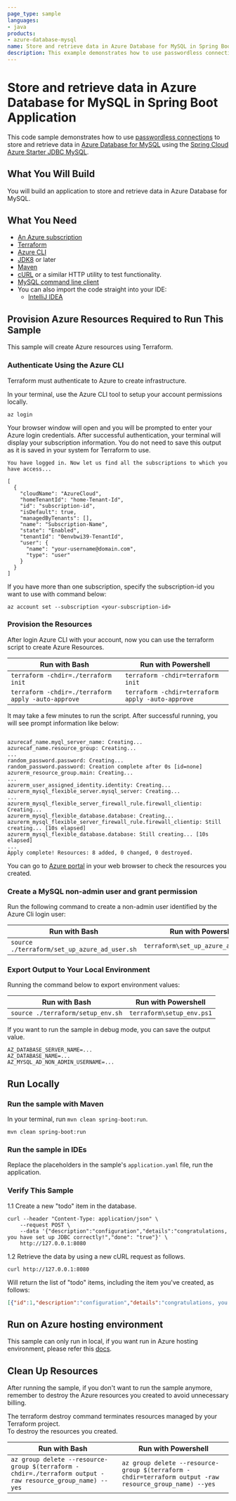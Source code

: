 ```yaml
---
page_type: sample
languages:
- java
products:
- azure-database-mysql
name: Store and retrieve data in Azure Database for MySQL in Spring Boot Application
description: This example demonstrates how to use passwordless connections to store and retrieve data in Azure Database for MySQL in a Spring Boot application.
---
```


# Store and retrieve data in Azure Database for MySQL in Spring Boot Application

This code sample demonstrates how to use [passwordless connections](https://learn.microsoft.com/azure/developer/intro/passwordless-overview) to store and retrieve data in [Azure Database for MySQL](https://azure.microsoft.com/products/mysql/) using the [Spring Cloud Azure Starter JDBC MySQL](https://learn.microsoft.com/azure/developer/java/spring-framework/spring-cloud-azure?tabs=maven#mysql-support).

## What You Will Build

You will build an application to store and retrieve data in Azure Database for MySQL.

## What You Need

- [An Azure subscription](https://azure.microsoft.com/free/)
- [Terraform](https://www.terraform.io/)
- [Azure CLI](https://docs.microsoft.com/cli/azure/install-azure-cli)
- [JDK8](https://www.oracle.com/java/technologies/downloads/) or later
- [Maven](https://maven.apache.org/)
- [cURL](https://curl.se/) or a similar HTTP utility to test functionality.
- [MySQL command line client](https://dev.mysql.com/downloads/shell/)
- You can also import the code straight into your IDE:
    - [IntelliJ IDEA](https://www.jetbrains.com/idea/download)

## Provision Azure Resources Required to Run This Sample
This sample will create Azure resources using Terraform. 

### Authenticate Using the Azure CLI
Terraform must authenticate to Azure to create infrastructure.

In your terminal, use the Azure CLI tool to setup your account permissions locally.

```shell
az login
```

Your browser window will open and you will be prompted to enter your Azure login credentials. After successful authentication, your terminal will display your subscription information. You do not need to save this output as it is saved in your system for Terraform to use.

```shell
You have logged in. Now let us find all the subscriptions to which you have access...

[
  {
    "cloudName": "AzureCloud",
    "homeTenantId": "home-Tenant-Id",
    "id": "subscription-id",
    "isDefault": true,
    "managedByTenants": [],
    "name": "Subscription-Name",
    "state": "Enabled",
    "tenantId": "0envbwi39-TenantId",
    "user": {
      "name": "your-username@domain.com",
      "type": "user"
    }
  }
]
```

If you have more than one subscription, specify the subscription-id you want to use with command below:
```shell
az account set --subscription <your-subscription-id>
```

### Provision the Resources

After login Azure CLI with your account, now you can use the terraform script to create Azure Resources.

| Run with Bash                                      |  Run with Powershell                              |
|----------------------------------------------------|---------------------------------------------------|
| `terraform -chdir=./terraform init`                |  `terraform -chdir=terraform init`                |
| `terraform -chdir=./terraform apply -auto-approve` |  `terraform -chdir=terraform apply -auto-approve` |

It may take a few minutes to run the script. After successful running, you will see prompt information like below:

```shell

azurecaf_name.myql_server_name: Creating...
azurecaf_name.resource_group: Creating...
...
random_password.password: Creating...
random_password.password: Creation complete after 0s [id=none]
azurerm_resource_group.main: Creating...
...
azurerm_user_assigned_identity.identity: Creating...
azurerm_mysql_flexible_server.mysql_server: Creating...
...
azurerm_mysql_flexible_server_firewall_rule.firewall_clientip: Creating...
azurerm_mysql_flexible_database.database: Creating...
azurerm_mysql_flexible_server_firewall_rule.firewall_clientip: Still creating... [10s elapsed]
azurerm_mysql_flexible_database.database: Still creating... [10s elapsed]
...
Apply complete! Resources: 8 added, 0 changed, 0 destroyed.

```

You can go to [Azure portal](https://ms.portal.azure.com/) in your web browser to check the resources you created.

### Create a MySQL non-admin user and grant permission

Run the following command to create a non-admin user identified by the Azure Cli login user:

| Run with Bash                                | Run with Powershell                  |
|----------------------------------------------|--------------------------------------|
| `source ./terraform/set_up_azure_ad_user.sh` | `terraform\set_up_azure_ad_user.ps1` |

### Export Output to Your Local Environment
Running the command below to export environment values:

| Run with Bash                     | Run with Powershell       |
|-----------------------------------|---------------------------|
| `source ./terraform/setup_env.sh` | `terraform\setup_env.ps1` |

If you want to run the sample in debug mode, you can save the output value.

```shell
AZ_DATABASE_SERVER_NAME=...
AZ_DATABASE_NAME=...
AZ_MYSQL_AD_NON_ADMIN_USERNAME=...

```

## Run Locally

### Run the sample with Maven

In your terminal, run `mvn clean spring-boot:run`.

```shell
mvn clean spring-boot:run
```

### Run the sample in IDEs

Replace the placeholders in the sample's `application.yaml` file, run the application.

### Verify This Sample 

1.1 Create a new "todo" item in the database.

```shell
curl --header "Content-Type: application/json" \
    --request POST \
    --data '{"description":"configuration","details":"congratulations, you have set up JDBC correctly!","done": "true"}' \
    http://127.0.0.1:8080
```

1.2 Retrieve the data by using a new cURL request as follows.  

```shell
curl http://127.0.0.1:8080
```

Will return the list of "todo" items, including the item you've created, as follows: 

```json
[{"id":1,"description":"configuration","details":"congratulations, you have set up correctly!","done":true}]
```

## Run on Azure hosting environment

This sample can only run in local, if you want run in Azure hosting environment, please refer this [docs](https://learn.microsoft.com/azure/developer/java/spring-framework/migrate-mysql-to-passwordless-connection?tabs=sign-in-azure-cli%2Cjava%2Capp-service#4-configure-the-azure-hosting-environment).

## Clean Up Resources
After running the sample, if you don't want to run the sample anymore, remember to destroy the Azure resources you created to avoid unnecessary billing.

The terraform destroy command terminates resources managed by your Terraform project.   
To destroy the resources you created.

| Run with Bash                                                                                            | Run with Powershell                                                                                    |
|----------------------------------------------------------------------------------------------------------|--------------------------------------------------------------------------------------------------------|
| `az group delete --resource-group $(terraform -chdir=./terraform output -raw resource_group_name) --yes` | `az group delete --resource-group $(terraform -chdir=terraform output -raw resource_group_name) --yes` |
